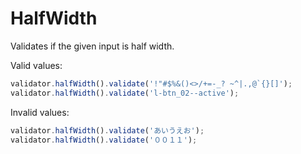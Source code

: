 # HalfWidth

Validates if the given input is half width.

Valid values:

```js
validator.halfWidth().validate('!"#$%&()<>/+=-_? ~^|.,@`{}[]');
validator.halfWidth().validate('l-btn_02--active');
```

Invalid values:

```js
validator.halfWidth().validate('あいうえお');
validator.halfWidth().validate('００１１');
```
